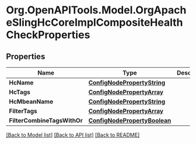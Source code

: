 # Org.OpenAPITools.Model.OrgApacheSlingHcCoreImplCompositeHealthCheckProperties
## Properties

Name | Type | Description | Notes
------------ | ------------- | ------------- | -------------
**HcName** | [**ConfigNodePropertyString**](ConfigNodePropertyString.md) |  | [optional] 
**HcTags** | [**ConfigNodePropertyArray**](ConfigNodePropertyArray.md) |  | [optional] 
**HcMbeanName** | [**ConfigNodePropertyString**](ConfigNodePropertyString.md) |  | [optional] 
**FilterTags** | [**ConfigNodePropertyArray**](ConfigNodePropertyArray.md) |  | [optional] 
**FilterCombineTagsWithOr** | [**ConfigNodePropertyBoolean**](ConfigNodePropertyBoolean.md) |  | [optional] 

[[Back to Model list]](../README.md#documentation-for-models) [[Back to API list]](../README.md#documentation-for-api-endpoints) [[Back to README]](../README.md)

